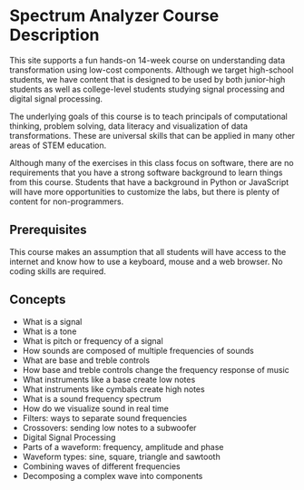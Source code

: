 # Spectrum Analyzer Course Description

This site supports a fun hands-on 14-week course on understanding data transformation using low-cost components.  Although we target high-school students, we have content that is designed to be used by both junior-high students
as well as college-level students studying signal processing
and digital signal processing.

The underlying goals of this course is to teach principals of computational thinking, problem solving, data literacy and visualization of data transformations.  These are universal skills that can be applied in many other areas of STEM education.

Although many of the exercises in this class focus on software, there are no requirements that you have a strong software background to learn things
from this course.  Students that have a background in Python or JavaScript will have more opportunities to customize the labs, but there is plenty of content for non-programmers.

## Prerequisites

This course makes an assumption that all students will have access to the internet and know how to use a keyboard, mouse and a web browser.  No coding skills are required.

## Concepts

- What is a signal
- What is a tone
- What is pitch or frequency of a signal
- How sounds are composed of multiple frequencies of sounds
- What are base and treble controls
- How base and treble controls change the frequency response of music
- What instruments like a base create low notes
- What instruments like cymbals create high notes
- What is a sound frequency spectrum
- How do we visualize sound in real time
- Filters: ways to separate sound frequencies
- Crossovers: sending low notes to a subwoofer
- Digital Signal Processing
- Parts of a waveform: frequency, amplitude and phase
- Waveform types: sine, square, triangle and sawtooth
- Combining waves of different frequencies
- Decomposing a complex wave into components